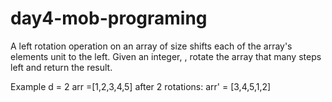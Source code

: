# day4-mob-programing

A left rotation operation on an array of size  shifts each of the array's elements  unit to the left. Given an integer, , rotate the array that many steps left and return the result.

Example
d = 2
arr =[1,2,3,4,5]
after 2 rotations:
arr' = [3,4,5,1,2]
